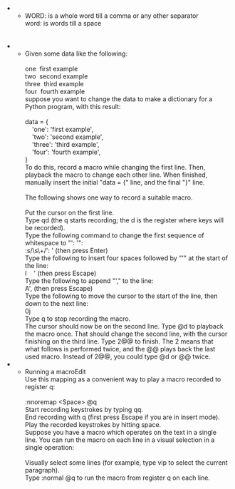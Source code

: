 * * WORD: is a whole word till a comma or any other separator<div>word: is words till a space</div><div><br></div><div><div><br></div></div>
* * <div>Given some data like the following:</div><div><br></div><div>one&nbsp;<span class="Apple-tab-span" style="white-space:pre"><span style="white-space: normal;">	</span></span>first example</div><div>two<span class="Apple-tab-span" style="white-space:pre"><span style="white-space: normal;">	</span></span>&nbsp;second example</div><div>three<span class="Apple-tab-span" style="white-space:pre"><span style="white-space: normal;">	</span></span>&nbsp;third example</div><div>four&nbsp;<span class="Apple-tab-span" style="white-space:pre"><span style="white-space: normal;">	</span></span>fourth example</div><div>suppose you want to change the data to make a dictionary for a Python program, with this result:</div><div><br></div><div>data = {</div><div>&nbsp; &nbsp; 'one': 'first example',</div><div>&nbsp; &nbsp; 'two': 'second example',</div><div>&nbsp; &nbsp; 'three': 'third example',</div><div>&nbsp; &nbsp; 'four': 'fourth example',</div><div>}</div><div><div>To do this, record a macro while changing the first line. Then, playback the macro to change each other line. When finished, manually insert the initial "data = {" line, and the final "}" line.</div><div><br></div><div>The following shows one way to record a suitable macro.</div><div><br></div><div>Put the cursor on the first line.</div><div>Type qd (the q starts recording; the d is the register where keys will be recorded).</div><div>Type the following command to change the first sequence of whitespace to "': '":</div><div>:s/\s\+/': ' (then press Enter)</div><div>Type the following to insert four spaces followed by "'" at the start of the line:</div><div>I &nbsp; &nbsp;' (then press Escape)</div><div>Type the following to append "'," to the line:</div><div>A', (then press Escape)</div><div>Type the following to move the cursor to the start of the line, then down to the next line:</div><div>0j</div><div>Type q to stop recording the macro.</div><div>The cursor should now be on the second line. Type @d to playback the macro once. That should change the second line, with the cursor finishing on the third line. Type 2@@ to finish. The 2 means that what follows is performed twice, and the @@ plays back the last used macro. Instead of 2@@, you could type @d or @@ twice.</div></div>
* * <div>Running a macroEdit</div><div>Use this mapping as a convenient way to play a macro recorded to register q:</div><div><br></div><div>:nnoremap &lt;Space&gt; @q</div><div>Start recording keystrokes by typing qq.</div><div>End recording with q (first press Escape if you are in insert mode).</div><div>Play the recorded keystrokes by hitting space.</div><div>Suppose you have a macro which operates on the text in a single line. You can run the macro on each line in a visual selection in a single operation:</div><div><br></div><div>Visually select some lines (for example, type vip to select the current paragraph).</div><div>Type :normal @q to run the macro from register q on each line.</div>
